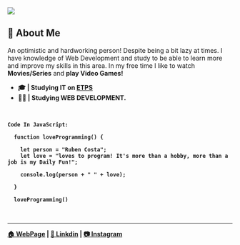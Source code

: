 <img src="https://media.discordapp.net/attachments/1054423219228131398/1218704544431603852/linkdin_banner.png?ex=6608a20d&is=65f62d0d&hm=48452aa7bf474cbfe894212b87cfe5de07b21ae72bf7dccbd18ca9fe6266b8ac&=&format=webp&quality=lossless&width=1440&height=360">

## 💭 About Me

<p>An optimistic and hardworking person! Despite being a bit lazy at times. I have knowledge of Web Development and study to be able to learn more and improve my skills in this area. In my free time I like to watch <b>Movies/Series</b> and <b>play Video Games!</bold></p>

- 🎓 | Studying IT on [ETPS](https://www.etps.pt/)
- 👨‍💻 | Studying **WEB DEVELOPMENT**.

<br>

```
Code In JavaScript:

  function loveProgramming() {

    let person = "Ruben Costa";
    let love = "loves to program! It's more than a hobby, more than a job is my Daily Fun!";
  
    console.log(person + " " + love);

  }
  
  loveProgramming()
```
<br>

<hr></hr>

[🏠 WebPage](https://ice-san.github.io/my-portfolio/) | [💼 Linkdin](https://www.linkedin.com/in/ruben-costa-0b4633254/) | [📷 Instagram](https://www.instagram.com/rubencosta_2004/)
